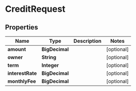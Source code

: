 

# CreditRequest


## Properties

| Name | Type | Description | Notes |
|------------ | ------------- | ------------- | -------------|
|**amount** | **BigDecimal** |  |  [optional] |
|**owner** | **String** |  |  [optional] |
|**term** | **Integer** |  |  [optional] |
|**interestRate** | **BigDecimal** |  |  [optional] |
|**monthlyFee** | **BigDecimal** |  |  [optional] |



